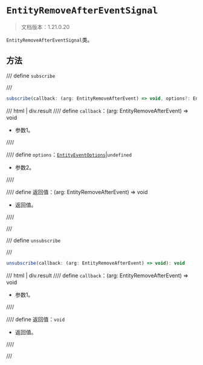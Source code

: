 # `EntityRemoveAfterEventSignal`

> 文档版本：1.21.0.20

`EntityRemoveAfterEventSignal`类。

## 方法

/// define
`subscribe`


///

```js
subscribe(callback: (arg: EntityRemoveAfterEvent) => void, options?: EntityEventOptions): (arg: EntityRemoveAfterEvent) => void
```

/// html | div.result
//// define
`callback`：(arg: EntityRemoveAfterEvent) => void

- 参数1。


////

//// define
`options`：[`EntityEventOptions`](../entityeventoptions.md)|`undefined`

- 参数2。


////

//// define
返回值：(arg: EntityRemoveAfterEvent) => void

- 返回值。


////

///


/// define
`unsubscribe`


///

```js
unsubscribe(callback: (arg: EntityRemoveAfterEvent) => void): void
```

/// html | div.result
//// define
`callback`：(arg: EntityRemoveAfterEvent) => void

- 参数1。


////

//// define
返回值：`void`

- 返回值。


////

///

